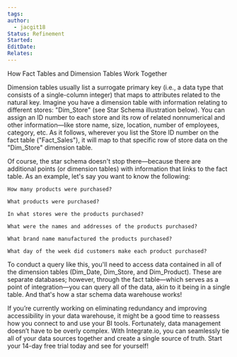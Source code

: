 ```yaml
---
tags: 
author:
  - jacgit18
Status: Refinement
Started: 
EditDate: 
Relates:
---
```

How Fact Tables and Dimension Tables Work Together


Dimension tables usually list a surrogate primary key (i.e., a data type that consists of a single-column integer) that maps to attributes related to the natural key. Imagine you have a dimension table with information relating to different stores: "Dim_Store" (see Star Schema illustration below). You can assign an ID number to each store and its row of related nonnumerical and other information—like store name, size, location, number of employees, category, etc. As it follows, wherever you list the Store ID number on the fact table ("Fact_Sales"), it will map to that specific row of store data on the "Dim_Store" dimension table. 

Of course, the star schema doesn't stop there—because there are additional points (or dimension tables) with information that links to the fact table. As an example, let's say you want to know the following: 

	How many products were purchased? 

	What products were purchased? 

	In what stores were the products purchased? 

	What were the names and addresses of the products purchased? 

	What brand name manufactured the products purchased? 

	What day of the week did customers make each product purchased? 

To conduct a query like this, you'll need to access data contained in all of the dimension tables (Dim_Date, Dim_Store, and Dim_Product). These are separate databases; however, through the fact table—which serves as a point of integration—you can query all of the data, akin to it being in a single table. And that's how a star schema data warehouse works! 

If you’re currently working on eliminating redundancy and improving accessibility in your data warehouse, it might be a good time to reassess how you connect to and use your BI tools. Fortunately, data management doesn’t have to be overly complex. With Integrate.io, you can seamlessly tie all of your data sources together and create a single source of truth. Start your 14-day free trial today and see for yourself!
